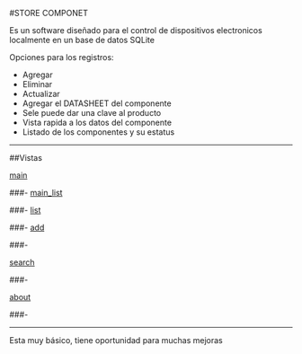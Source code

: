 #STORE COMPONET

Es un software diseñado para el control de dispositivos electronicos localmente en un base de datos SQLite

Opciones para los registros:
- Agregar
- Eliminar
- Actualizar
- Agregar el DATASHEET del componente
- Sele puede dar una clave al producto
- Vista rapida a los datos del componente
- Listado de los componentes y su estatus


_______________________________________________________

##Vistas

[main](Imags/main.png)

###-
[main_list](Imags/main_list.png)

###-
[list](Imags/list.png)

###-
[add](Imags/add.png)

###-

[search](Imags/search.png)

###-

[about](Imags/about.png)

###-

_______________________________________________________


Esta muy básico, tiene oportunidad para muchas mejoras
